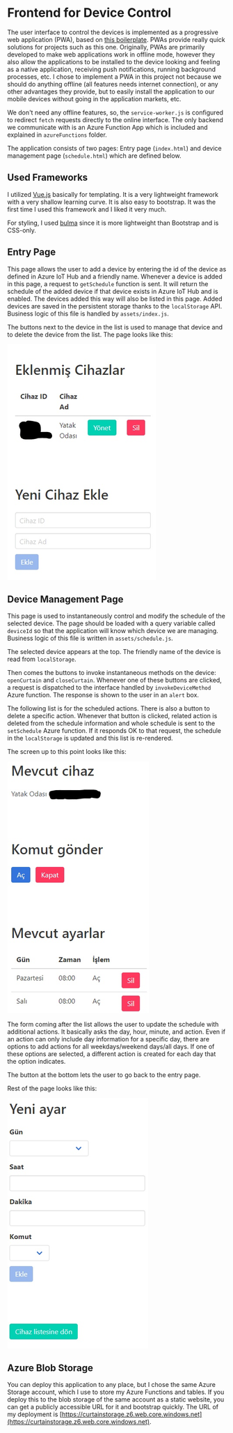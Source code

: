 # Frontend for Device Control

The user interface to control the devices is implemented as a progressive web application (PWA), based on [this boilerplate](https://github.com/oliverjam/minimal-pwa). PWAs provide really quick solutions for projects such as this one. Originally, PWAs are primarily developed to make web applications work in offline mode, however they also allow the applications to be installed to the device looking and feeling as a native application, receiving push notifications, running background processes, etc. I chose to implement a PWA in this project not because we should do anything offline (all features needs internet connection), or any other advantages they provide, but to easily install the application to our mobile devices without going in the application markets, etc.  

We don't need any offline features, so, the `service-worker.js` is configured to redirect `fetch` requests directly to the online interface. The only backend we communicate with is an Azure Function App which is included and explained in `azureFunctions` folder.  

The application consists of two pages: Entry page (`index.html`) and device management page (`schedule.html`) which are defined below.  

## Used Frameworks

I utilized [Vue.js](https://vuejs.org/) basically for templating. It is a very lightweight framework with a very shallow learning curve. It is also easy to bootstrap. It was the first time I used this framework and I liked it very much.  

For styling, I used [bulma](https://bulma.io/) since it is more lightweight than Bootstrap and is CSS-only.  

## Entry Page

This page allows the user to add a device by entering the id of the device as defined in Azure IoT Hub and a friendly name. Whenever a device is added in this page, a request to `getSchedule` function is sent. It will return the schedule of the added device if that device exists in Azure IoT Hub and is enabled. The devices added this way will also be listed in this page. Added devices are saved in the persistent storage thanks to the `localStorage` API. Business logic of this file is handled by `assets/index.js`.  

The buttons next to the device in the list is used to manage that device and to delete the device from the list. The page looks like this:  

![entryPage](res/entryPage.jpg "Entry Page")

## Device Management Page

This page is used to instantaneously control and modify the schedule of the selected device. The page should be loaded with a query variable called `deviceId` so that the application will know which device we are managing. Business logic of this file is written in `assets/schedule.js`.  

The selected device appears at the top. The friendly name of the device is read from `localStorage`.  

Then comes the buttons to invoke instantaneous methods on the device: `openCurtain` and `closeCurtain`. Whenever one of these buttons are clicked, a request is dispatched to the interface handled by `invokeDeviceMethod` Azure function. The response is shown to the user in an `alert` box.  

The following list is for the scheduled actions. There is also a button to delete a specific action. Whenever that button is clicked, related action is deleted from the schedule information and whole schedule is sent to the `setSchedule` Azure function. If it responds OK to that request, the schedule in the `localStorage` is updated and this list is re-rendered.  

The screen up to this point looks like this:  

![schedulePage1](res/schedulePage1.jpg "Schedule Page - Upper Part")

The form coming after the list allows the user to update the schedule with additional actions. It basically asks the day, hour, minute, and action. Even if an action can only include day information for a specific day, there are options to add actions for all weekdays/weekend days/all days. If one of these options are selected, a different action is created for each day that the option indicates.  

The button at the bottom lets the user to go back to the entry page.  

Rest of the page looks like this:  

![schedulePage2](res/schedulePage2.jpg "Schedule Page - Lower Part")

## Azure Blob Storage

You can deploy this application to any place, but I chose the same Azure Storage account, which I use to store my Azure Functions and tables. If you deploy this to the blob storage of the same account as a static website, you can get a publicly accessible URL for it and bootstrap quickly. The URL of my deployment is [https://curtainstorage.z6.web.core.windows.net](https://curtainstorage.z6.web.core.windows.net).  